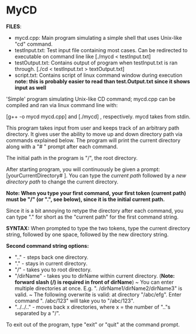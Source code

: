 # MyCD
**FILES**:
- mycd.cpp: Main program simulating a simple shell that uses Unix-like "cd" command. 
- testInput.txt: Test input file containing most cases. Can be redirected to executable on command line like [./mycd < testInput.txt]
- testOutput.txt: Contains output of program when testInput.txt is ran through. [./cd < testInput.txt > textOutput.txt]
- script.txt: Contains script of linux command window during execution **note: this is probably easier to read than test.Output.txt since it shows input as well**

'Simple' program simulating Unix-like CD command; mycd.cpp can be compiled and ran via linux command line with:

[g++ -o mycd mycd.cpp] and [./mycd] , respectively. mycd takes from stdin.

This program takes input from user and keeps track of an arbitrary path directory. It gives user the ability to move up and down directory path via commands explained below. The program will print the current directory along with a "# " prompt after each command. 

The initial path in the program is "/", the root directory.

After starting program, you will continuously be given a prompt: [yourCurrentDirectory# ]. You can type the _current path_ followed by a _new directory path_ to change the current directory.

**Note: When you type your first command, your first token (current path) must be "/" (or ".", see below), since it is the initial current path.**

Since it is a bit annoying to retype the directory after each command, you can type "." for short as the "current path" for the first command string.

**SYNTAX:** When prompted to type the two tokens, type the current directory string, followed by one space, followed by the new directory string.

**Second command string options:**
- ".." - steps back one directory.
- "." - stays in current directory.
- "/" - takes you to root directory.
- "/dirName" - takes you to dirName within current directory. (**Note: forward slash (/) is required in front of dirName**)
    ~ You can enter multiple directories at once. E.g. ". /dirName1/dirName2/dirName3" is valid.
    ~ The following overwrite is valid: at directory "/abc/efg". Enter command ". /abc/123" will take you to "/abc/123".
- "../../.." - moves back x directories, where x = the number of ".."s separated by a "/".

To exit out of the program, type "exit" or "quit" at the command prompt.

